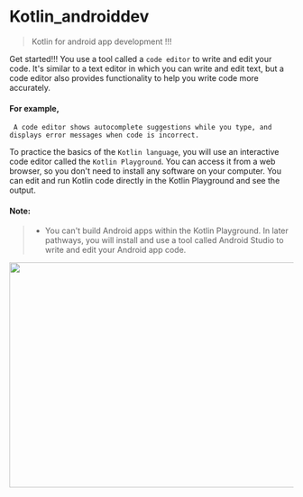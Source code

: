  
# Kotlin_androiddev
> Kotlin for android app development !!!

Get started!!!
You use a tool called a ```code editor``` to write and edit your code. It's similar to a text editor in which you can write and edit text, but a code editor also provides functionality to help you write code more accurately. 


#### For example, 
``` A code editor shows autocomplete suggestions while you type, and displays error messages when code is incorrect.```

To practice the basics of the ```Kotlin language```, you will use an interactive code editor called the ```Kotlin Playground```. You can access it from a web browser, so you don't need to install any software on your computer. You can edit and run Kotlin code directly in the Kotlin Playground and see the output.

#### Note:
> * You can't build Android apps within the Kotlin Playground. In later pathways, you will install and use a tool called Android Studio to write and edit your Android app code.


  <img src="https://media.tenor.com/mObOMMDy_lQAAAAi/android-google.gif" width="1000"  height="400"/>
